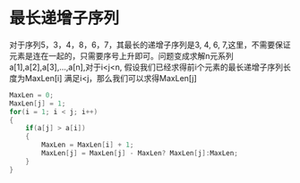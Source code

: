 # 最长递增子序列

对于序列5，3，4，8，6，7，其最长的递增子序列是3, 4, 6, 7,这里，不需要保证元素是连在一起的，只需要序号上升即可。问题变成求解n元系列a\[1\],a\[2\],a\[3\],...,a\[n\],对于i&lt;j&lt;n, 假设我们已经求得前i个元素的最长递增子序列长度为MaxLen\[i\] 满足i&lt;j，那么我们可以求得MaxLen\[j\]

```cpp
MaxLen = 0;
MaxLen[j] = 1;
for(i = 1; i < j; i++)
{
    if(a[j] > a[i])
    {
        MaxLen = MaxLen[i] + 1;
        MaxLen[j] = MaxLen[j] - MaxLen? MaxLen[j]:MaxLen;
    }
}
```



